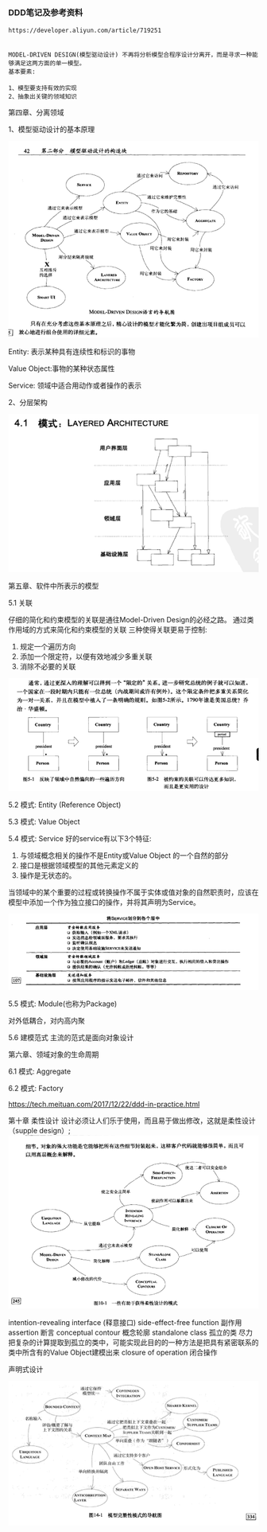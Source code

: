 ### DDD笔记及参考资料
~~~~~~~~~
https://developer.aliyun.com/article/719251


MODEL-DRIVEN DESIGN(模型驱动设计) 不再将分析模型合程序设计分离开，而是寻求一种能够满足这两方面的单一模型。
基本要素:

1、模型要支持有效的实现
2、抽象出关键的领域知识
~~~~~~~~~
第四章、分离领域

1、模型驱动设计的基本原理

![img_1.png](img_1.png)

Entity: 表示某种具有连续性和标识的事物

Value Object:事物的某种状态属性

Service: 领域中适合用动作或者操作的表示

2、分层架构

![img.png](img.png)




第五章、软件中所表示的模型


5.1 关联

仔细的简化和约束模型的关联是通往Model-Driven Design的必经之路。
通过类作用域的方式来简化和约束模型的关联
三种使得关联更易于控制:
1) 规定一个遍历方向
2) 添加一个限定符，以便有效地减少多重关联
3) 消除不必要的关联

![img_2.png](img_2.png)

5.2 模式: Entity (Reference Object)

5.3 模式: Value Object

5.4 模式: Service
好的service有以下3个特征:
1) 与领域概念相关的操作不是Entity或Value Object 的一个自然的部分
2) 接口是根据领域模型的其他元素定义的
3) 操作是无状态的。

当领域中的某个重要的过程或转换操作不属于实体或值对象的自然职责时，应该在模型中添加一个作为独立接口的操作，并将其声明为Service。

![img_3.png](img_3.png)

5.5 模式: Module(也称为Package)

对外低耦合，对内高内聚

5.6 建模范式
主流的范式是面向对象设计


第六章、领域对象的生命周期

6.1 模式: Aggregate

6.2 模式: Factory

https://tech.meituan.com/2017/12/22/ddd-in-practice.html


第十章 柔性设计
设计必须让人们乐于使用，而且易于做出修改，这就是柔性设计（supple design）;
![img_4.png](img_4.png)

intention-revealing interface (释意接口)
side-effect-free function 副作用
assertion 断言
conceptual contour 概念轮廓
standalone class 孤立的类 尽力把复杂的计算提取到孤立的类中，可能实现此目的的一种方法是把具有紧密联系的类中所含有的Value Object建模出来
closure of operation 闭合操作 

声明式设计


![img_5.png](img_5.png)
